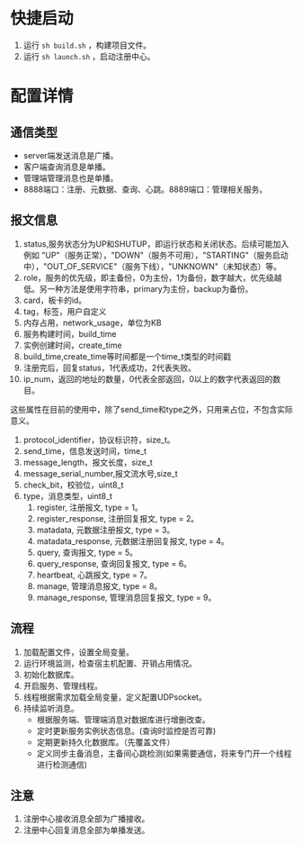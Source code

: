 # 快捷启动
1. 运行 `sh build.sh` ，构建项目文件。
2. 运行 `sh launch.sh` ，启动注册中心。


# 配置详情
## 通信类型
+ server端发送消息是广播。
+ 客户端查询消息是单播。
+ 管理端管理消息也是单播。
+ 8888端口：注册、元数据、查询、心跳。8889端口：管理相关服务。

## 报文信息
1. status,服务状态分为UP和SHUTUP，即运行状态和关闭状态。后续可能加入例如 "UP"（服务正常），"DOWN"（服务不可用），"STARTING"（服务启动中），"OUT_OF_SERVICE"（服务下线），"UNKNOWN"（未知状态）等。
2. role，服务的优先级，即主备份，0为主份，1为备份，数字越大，优先级越低。另一种方法是使用字符串，primary为主份，backup为备份。
3. card，板卡的id。
4. tag，标签，用户自定义
5. 内存占用，network_usage，单位为KB
6. 服务构建时间，build_time
7. 实例创建时间，create_time
8. build_time,create_time等时间都是一个time_t类型的时间戳
9. 注册完后，回复status，1代表成功，2代表失败。
10. ip_num，返回的地址的数量，0代表全部返回，0以上的数字代表返回的数目。


这些属性在目前的使用中，除了send_time和type之外，只用来占位，不包含实际意义。
1. protocol_identifier，协议标识符，size_t。
2. send_time，信息发送时间，time_t
3. message_length，报文长度，size_t
4. message_serial_number,报文流水号,size_t
5. check_bit，校验位，uint8_t
6. type，消息类型，uint8_t
   1. register, 注册报文, type = 1。
   2. register_response, 注册回复报文, type = 2。
   3. matadata, 元数据注册报文, type = 3。
   4. matadata_response, 元数据注册回复报文, type = 4。
   5. query, 查询报文, type = 5。
   6. query_response, 查询回复报文, type = 6。
   7. heartbeat, 心跳报文, type = 7。
   8. manage, 管理消息报文, type = 8。
   9. manage_response, 管理消息回复报文, type = 9。



## 流程
1. 加载配置文件，设置全局变量。
2. 运行环境监测，检查宿主机配置、开销占用情况。
3. 初始化数据库。
4. 开启服务、管理线程。
5. 线程根据需求加载全局变量，定义配置UDPsocket。
6. 持续监听消息。
   + 根据服务端、管理端消息对数据库进行增删改查。
   + 定时更新服务实例状态信息。(查询时监控是否可靠)
   + 定期更新持久化数据库。（先覆盖文件）
   + 定义同步主备消息，主备间心跳检测(如果需要通信，将来专门开一个线程进行检测通信)

## 注意
1. 注册中心接收消息全部为广播接收。
2. 注册中心回复消息全部为单播发送。